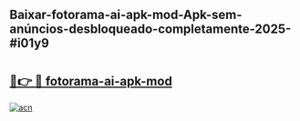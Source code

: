 ## Baixar-fotorama-ai-apk-mod-Apk-sem-anúncios-desbloqueado-completamente-2025-#i01y9

# <h2><a href="https://ainizakaria.my?title=fotorama-ai-apk-mod&ref=20M">🔗👉 🔴 fotorama-ai-apk-mod</a></h2>

[![acn](https://github.com/user-attachments/assets/0f9c940e-d8b0-45ae-aac7-cd30a18b3e1c)](https://ainizakaria.my?title=fotorama-ai-apk-mod&ref=20M)

